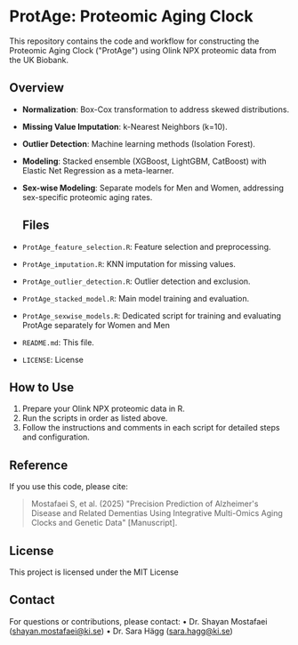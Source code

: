 # ProtAge: Proteomic Aging Clock

This repository contains the code and workflow for constructing the Proteomic Aging Clock ("ProtAge") using Olink NPX proteomic data from the UK Biobank.

## Overview

- **Normalization**: Box-Cox transformation to address skewed distributions.
- **Missing Value Imputation**: k-Nearest Neighbors (k=10).
- **Outlier Detection**: Machine learning methods (Isolation Forest). 
- **Modeling**: Stacked ensemble (XGBoost, LightGBM, CatBoost) with Elastic Net Regression as a meta-learner.
- **Sex-wise Modeling**: Separate models for Men and Women, addressing sex-specific proteomic aging rates.

  ## Files

- `ProtAge_feature_selection.R`: Feature selection and preprocessing.
- `ProtAge_imputation.R`: KNN imputation for missing values.
- `ProtAge_outlier_detection.R`: Outlier detection and exclusion.
- `ProtAge_stacked_model.R`: Main model training and evaluation.
- `ProtAge_sexwise_models.R`: Dedicated script for training and evaluating ProtAge separately for Women and Men
- `README.md`: This file.
- `LICENSE`: License

## How to Use

1. Prepare your Olink NPX proteomic data in R.
2. Run the scripts in order as listed above.
3. Follow the instructions and comments in each script for detailed steps and configuration.

## Reference

If you use this code, please cite:

> Mostafaei S, et al. (2025) "Precision Prediction of Alzheimer's Disease and Related Dementias Using Integrative Multi-Omics Aging Clocks and Genetic Data" [Manuscript].  

## License

This project is licensed under the MIT License

## Contact

For questions or contributions, please contact: • Dr. Shayan Mostafaei (shayan.mostafaei@ki.se) • Dr. Sara Hägg (sara.hagg@ki.se)
